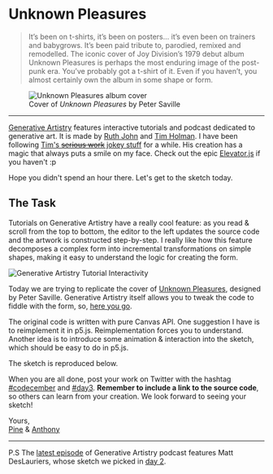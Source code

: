 # Unknown Pleasures

> It’s been on t-shirts, it’s been on posters… it’s even been on trainers and babygrows. It’s been paid tribute to, parodied, remixed and remodelled.
> The iconic cover of Joy Division’s 1979 debut album Unknown Pleasures is perhaps the most enduring image of the post-punk era. You’ve probably got a t-shirt of it. Even if you haven’t, you almost certainly own the album in some shape or form.

<figure>
  <img class="img-lg" alt ="Unknown Pleasures album cover" src="/assets/2020/3/unknown-pleasures-cover.jpg">
  <figcaption>Cover of <i>Unknown Pleasures</i> by Peter Saville</figcaption>
</figure>

---

[Generative Artistry](https://generativeartistry.com) features interactive tutorials and podcast dedicated to generative art. It is made by [Ruth John](https://twitter.com/Rumyra) and [Tim Holman](https://twitter.com/twholman). I have been following [Tim's ~~serious work~~ jokey stuff](https://tholman.com/) for a while. His creation has a magic that always puts a smile on my face. Check out the epic [Elevator.js](https://tholman.com/elevator.js/) if you haven't :p

Hope you didn't spend an hour there. Let's get to the sketch today.

## The Task

Tutorials on Generative Artistry have a really cool feature: as you read & scroll from the top to bottom, the editor to the left updates the source code and the artwork is constructed step-by-step. I really like how this feature decomposes a complex form into incremental transformations on simple shapes, making it easy to understand the logic for creating the form.

<img class="img-lg" alt ="Generative Artistry Tutorial Interactivity" src="/assets/2020/3/generative-artistry-tutorial-interactivity.gif">

Today we are trying to replicate the cover of [Unknown Pleasures](https://en.wikipedia.org/wiki/Unknown_Pleasures), designed by Peter Saville. Generative Artistry itself allows you to tweak the code to fiddle with the form, so, [here you go](https://generativeartistry.com/tutorials/joy-division/).

The original code is written with pure Canvas API. One suggestion I have is to reimplement it in p5.js. Reimplementation forces you to understand. Another idea is to introduce some animation & interaction into the sketch, which should be easy to do in p5.js.

The sketch is reproduced below.

<sketch-day-3 />

When you are all done, post your work on Twitter with the hashtag [#codecember](https://twitter.com/hashtag/codecember) and [#day3](https://twitter.com/hashtag/day3). **Remember to include a link to the source code**, so others can learn from your creation. We look forward to seeing your sketch!

Yours, <br>
[Pine](https://twitter.com/octref) & [Anthony](https://twitter.com/antfu7)

---

P.S The [latest episode](https://generativeartistry.com/episodes/matt-deslauriers/) of Generative Artistry podcast features Matt DesLauriers, whose sketch we picked in [day 2](https://codecember.ink/2020/2).
